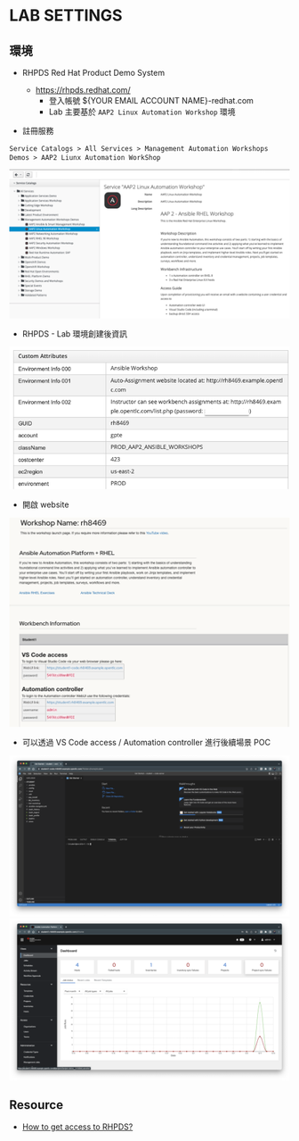 # LAB SETTINGS

## 環境

- RHPDS Red Hat Product Demo System
    -  https://rhpds.redhat.com/
        - 登入帳號 ${YOUR EMAIL ACCOUNT NAME}-redhat.com
        - Lab 主要基於 `AAP2 Linux Automation Workshop` 環境

- 註冊服務
```
Service Catalogs > All Services > Management Automation Workshops Demos > AAP2 Liunx Automation WorkShop
```

![](img/01.png)

- RHPDS - Lab 環境創建後資訊

![](img/02.png)

- 開啟 website 

![](img/03.png)


- 可以透過 VS Code access / Automation controller 進行後續場景 POC


![](img/04.png)
![](img/05.png)

## Resource  
- [How to get access to RHPDS?](https://access.redhat.com/solutions/5160121)